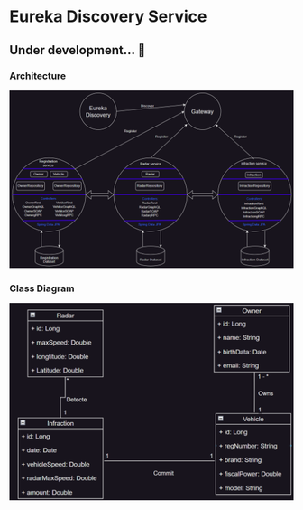 # Eureka Discovery Service
## Under development... 🚀
### Architecture
![Architecture](assets/Architecture.png)
### Class Diagram
![Class diagram](assets/Class%20diagram.png)
